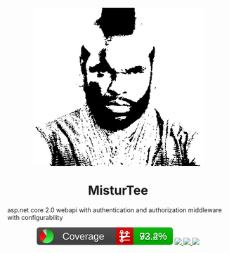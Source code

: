 <p align="center">
<img src="https://raw.githubusercontent.com/abdulbeard/aspnet-core-webapi-auth-middleware/master/icon.jpg" style="display:block; margin: 0 auto;"></img>
<h1 style="text-align:center">MisturTee</h1></p>
asp.net core 2.0 webapi with authentication and authorization middleware with configurability

<p align="center">
<img src="https://github.com/abdulbeard/aspnet-core-webapi-auth-middleware/blob/master/BuildTools/Reports/badge_combined.svg" type="image/svg+xml"/>

<a href="https://raw.githubusercontent.com/abdulbeard/aspnet-core-webapi-auth-middleware/master/BuildTools/Reports/UnitTestsSummary.json" target="_blank">
<img src="https://img.shields.io/badge/dynamic/json.svg?label=Tests&url=https%3A%2F%2Fraw.githubusercontent.com%2Fabdulbeard%2Faspnet-core-webapi-auth-middleware%2Fmaster%2FBuildTools%2FReports%2FUnitTestsSummary.json&query=%24.TestsPercentage&colorB=58C52A&suffix=%20Passing" />
</a>

<a href="https://raw.githubusercontent.com/abdulbeard/aspnet-core-webapi-auth-middleware/master/BuildTools/Reports/UnitTestsSummary.json" target="_blank">
<img src="https://img.shields.io/badge/Build-Passing-brightgreen.svg" />
</a>

<a href="https://www.nuget.org/packages/MisturTee/1.0.0-alpha2" target="_blank">
<img src="https://img.shields.io/badge/Release-v1.0.0--alpha2-blue.svg" />
</a>
</p>


